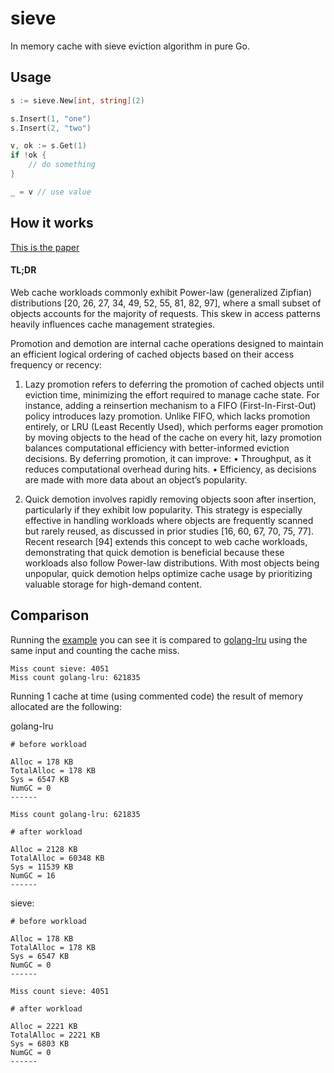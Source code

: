 # sieve

In memory cache with sieve eviction algorithm in pure Go.

## Usage

```go
s := sieve.New[int, string](2)

s.Insert(1, "one")
s.Insert(2, "two")

v, ok := s.Get(1)
if !ok {
    // do something
}

_ = v // use value
```

## How it works

[This is the paper](https://yazhuozhang.com/assets/publication/nsdi24-sieve.pdf)

#### TL;DR

Web cache workloads commonly exhibit Power-law (generalized Zipfian) distributions [20, 26, 27, 34, 49, 52, 55, 81, 82, 97], where a small subset of objects accounts for the majority of requests. This skew in access patterns heavily influences cache management strategies.

Promotion and demotion are internal cache operations designed to maintain an efficient logical ordering of cached objects based on their access frequency or recency:

1.	Lazy promotion refers to deferring the promotion of cached objects until eviction time, minimizing the effort required to manage cache state. For instance, adding a reinsertion mechanism to a FIFO (First-In-First-Out) policy introduces lazy promotion. Unlike FIFO, which lacks promotion entirely, or LRU (Least Recently Used), which performs eager promotion by moving objects to the head of the cache on every hit, lazy promotion balances computational efficiency with better-informed eviction decisions. By deferring promotion, it can improve:
	•	Throughput, as it reduces computational overhead during hits.
	•	Efficiency, as decisions are made with more data about an object’s popularity.

2.	Quick demotion involves rapidly removing objects soon after insertion, particularly if they exhibit low popularity. This strategy is especially effective in handling workloads where objects are frequently scanned but rarely reused, as discussed in prior studies [16, 60, 67, 70, 75, 77]. Recent research [94] extends this concept to web cache workloads, demonstrating that quick demotion is beneficial because these workloads also follow Power-law distributions. With most objects being unpopular, quick demotion helps optimize cache usage by prioritizing valuable storage for high-demand content.

## Comparison

Running the [example](./examples/main.go) you can see it is compared to [golang-lru](github.com/hashicorp/golang-lru/v2) using the same input and counting the cache miss.
```
Miss count sieve: 4051
Miss count golang-lru: 621835
```

Running 1 cache at time (using commented code) the result of memory allocated are the following:

golang-lru
```
# before workload

Alloc = 178 KB
TotalAlloc = 178 KB
Sys = 6547 KB
NumGC = 0
------

Miss count golang-lru: 621835

# after workload

Alloc = 2128 KB
TotalAlloc = 60348 KB
Sys = 11539 KB
NumGC = 16
------
```

sieve:
```
# before workload

Alloc = 178 KB
TotalAlloc = 178 KB
Sys = 6547 KB
NumGC = 0
------

Miss count sieve: 4051

# after workload

Alloc = 2221 KB
TotalAlloc = 2221 KB
Sys = 6803 KB
NumGC = 0
------
```
